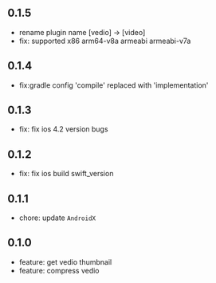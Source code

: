 ## 0.1.5
* rename plugin name [vedio] -> [video]
* fix: supported x86 arm64-v8a armeabi armeabi-v7a

## 0.1.4
* fix:gradle config 'compile' replaced with 'implementation'

## 0.1.3
* fix: fix ios 4.2 version bugs

## 0.1.2
* fix: fix ios build swift_version

## 0.1.1
* chore: update `AndroidX`

## 0.1.0

* feature: get vedio thumbnail
* feature: compress vedio
